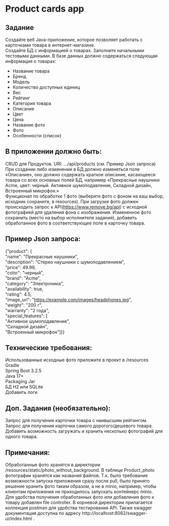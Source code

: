 # Product cards app
## Задание
Создайте веб Java-приложение, которое позволяет работать с карточками товара в интернет-магазине.  
Создайте БД с информацией о товарах. Заполните начальными тестовыми данными. В базе данных должно содержаться следующая информация о товарах:  
- Название товара  
- Бренд  
- Mодель  
- Количество доступных единиц  
- Вес  
- Рейтинг  
- Категория товара  
- Описание  
- Цвет  
- Цена  
- Название фото  
- Фото  
- Особенности (список)  
## В приложении должно быть:  
CRUD для Продуктов. URl: …/api/products (см. Пример Json запроса)  
При создании либо изменении в БД должно изменяться поле «Описание», оно должно содержать краткое описание, касающееся товара со всех основных полей БД, например «Прекрасные наушники Acme, цвет: черный. Активное шумоподавление, Складной дизайн, Встроенный микрофон.»  
Функционал по обработке 1 фото (выберите фото с фоном на ваш выбор, исходник сохраните, в resources). При загрузке фото должен происходить запрос к API(https://www.remove.bg/api) с исходной фотографией для удаления фона с изображения. Измененное фото cохранить (место на выбор исполнителя задания), добавить обработанное фото в соответствующее поле в карточку товара.  

## Пример Json запроса:  
{"product": {  
    "name": "Прекрасные наушники",  
    "description": "Стерео наушники с шумоподавлением",  
    "price": 49.99,  
    "color": "черный",  
    "brand": "Acme",  
    "category": "Электроника",  
    "availability": true,  
    "rating": 4.5,  
    "image_url": "https://example.com/images/headphones.jpg",  
    "weight": "200 г",  
    "warranty": "2 года",  
    "special_features": [  
      "Активное шумоподавление",  
      "Складной дизайн",  
      "Встроенный микрофон"]}}  
## Технические требования:  
Использованные исходные фото приложите в проект в /resources  
Gradle  
Spring Boot 3.2.5  
Java 17+  
Packaging Jar  
БД H2 или SQLite  
Добавить логи  
## Доп. Задания (необязательно):  
Запрос для получения карточки товара с наивысшим рейтингом.  
Запрос для получения карточки самого дорогого/дешевого товара.   		
Добавить возможность загружать и хранить несколько фотографий для одного товара.  
## Примечания:
Обработанные фото хранятся в директории /resources/static/photo_without_background. В таблице Product_photo фотографии хранятся как названия файлов. Т.к. было требование возможности запуска приложения сразу после pull, было принято решение хранить фото таким образом, а не в minio, например, чтобы клиентам приложения не приходилось запускать контейнерс minio.  
Для удобства получения обработанных фото или добавления фото к товару добавлен file controller.
В корневой директории прилагается коллекция postman для удобства тестирования API. Также swagger документация доступна по адресу http://localhost:8082/swagger-ui/index.html .

